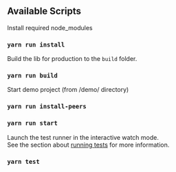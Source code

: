 ## Available Scripts

Install required node_modules
### `yarn run install`

Build the lib for production to the `build` folder.
### `yarn run build`

Start demo project (from /demo/ directory)
### `yarn run install-peers`
### `yarn run start`

Launch the test runner in the interactive watch mode.<br />
See the section about [running tests](https://facebook.github.io/create-react-app/docs/running-tests) for more information.
### `yarn test`


